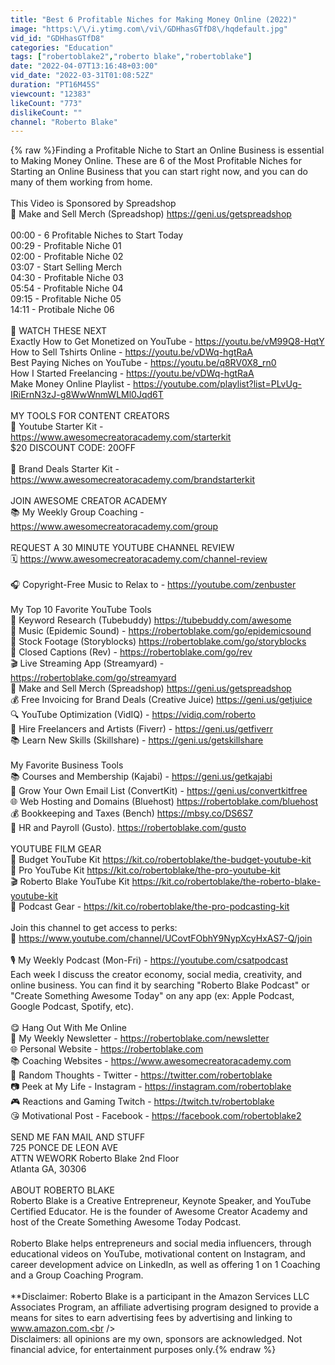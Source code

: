 ```yaml
---
title: "Best 6 Profitable Niches for Making Money Online (2022)"
image: "https:\/\/i.ytimg.com\/vi\/GDHhasGTfD8\/hqdefault.jpg"
vid_id: "GDHhasGTfD8"
categories: "Education"
tags: ["robertoblake2","roberto blake","robertoblake"]
date: "2022-04-07T13:16:48+03:00"
vid_date: "2022-03-31T01:08:52Z"
duration: "PT16M45S"
viewcount: "12383"
likeCount: "773"
dislikeCount: ""
channel: "Roberto Blake"
---
```

{% raw %}Finding a Profitable Niche to Start an Online Business is essential to Making Money Online. These are 6 of the Most Profitable Niches for Starting an Online Business that you can start right now, and you can do many of them working from home.<br /><br />This Video is Sponsored by Spreadshop <br />👕  Make and Sell Merch (Spreadshop) <a rel="nofollow" target="blank" href="https://geni.us/getspreadshop">https://geni.us/getspreadshop</a><br /><br />00:00 - 6 Profitable Niches to Start Today<br />00:29 - Profitable Niche 01<br />02:00 - Profitable Niche 02<br />03:07 - Start Selling Merch<br />04:30 - Profitable Niche 03<br />05:54 - Profitable Niche 04<br />09:15 - Profitable Niche 05<br />14:11 - Protibale Niche 06<br /><br />🍿  WATCH THESE NEXT<br />Exactly How to Get Monetized on YouTube - <a rel="nofollow" target="blank" href="https://youtu.be/vM99Q8-HqtY">https://youtu.be/vM99Q8-HqtY</a><br />How to Sell Tshirts Online - <a rel="nofollow" target="blank" href="https://youtu.be/vDWq-hgtRaA">https://youtu.be/vDWq-hgtRaA</a><br />Best Paying Niches on YouTube - <a rel="nofollow" target="blank" href="https://youtu.be/q8RV0X8_rn0">https://youtu.be/q8RV0X8_rn0</a><br />How I Started Freelancing - <a rel="nofollow" target="blank" href="https://youtu.be/vDWq-hgtRaA">https://youtu.be/vDWq-hgtRaA</a><br />Make Money Online Playlist - <a rel="nofollow" target="blank" href="https://youtube.com/playlist?list=PLvUg-IRiErnN3zJ-g8WwWnmWLMl0Jqd6T">https://youtube.com/playlist?list=PLvUg-IRiErnN3zJ-g8WwWnmWLMl0Jqd6T</a><br /><br />MY TOOLS FOR CONTENT CREATORS<br />🚀  Youtube Starter Kit - <a rel="nofollow" target="blank" href="https://www.awesomecreatoracademy.com/starterkit">https://www.awesomecreatoracademy.com/starterkit</a><br />$20 DISCOUNT CODE: 20OFF<br /><br />💸  Brand Deals Starter Kit - <a rel="nofollow" target="blank" href="https://www.awesomecreatoracademy.com/brandstarterkit">https://www.awesomecreatoracademy.com/brandstarterkit</a><br /><br />JOIN AWESOME CREATOR ACADEMY<br />📚 My Weekly Group Coaching - <a rel="nofollow" target="blank" href="https://www.awesomecreatoracademy.com/group">https://www.awesomecreatoracademy.com/group</a><br /><br />REQUEST A 30 MINUTE YOUTUBE CHANNEL REVIEW <br />🗓  <a rel="nofollow" target="blank" href="https://www.awesomecreatoracademy.com/channel-review">https://www.awesomecreatoracademy.com/channel-review</a><br /><br />🎧  Copyright-Free Music to Relax to  - <a rel="nofollow" target="blank" href="https://youtube.com/zenbuster">https://youtube.com/zenbuster</a><br /><br />My Top 10 Favorite YouTube Tools<br />🚀  Keyword Research (Tubebuddy) <a rel="nofollow" target="blank" href="https://tubebuddy.com/awesome">https://tubebuddy.com/awesome</a>  <br />🎵  Music (Epidemic Sound) - <a rel="nofollow" target="blank" href="https://robertoblake.com/go/epidemicsound">https://robertoblake.com/go/epidemicsound</a><br />🎥   Stock Footage (Storyblocks) <a rel="nofollow" target="blank" href="https://robertoblake.com/go/storyblocks">https://robertoblake.com/go/storyblocks</a><br />📝   Closed Captions (Rev) - <a rel="nofollow" target="blank" href="https://robertoblake.com/go/rev">https://robertoblake.com/go/rev</a><br />🎬  Live Streaming App (Streamyard) - <a rel="nofollow" target="blank" href="https://robertoblake.com/go/streamyard">https://robertoblake.com/go/streamyard</a><br />👕  Make and Sell Merch (Spreadshop) <a rel="nofollow" target="blank" href="https://geni.us/getspreadshop">https://geni.us/getspreadshop</a><br />💰  Free Invoicing for Brand Deals (Creative Juice)  <a rel="nofollow" target="blank" href="https://geni.us/getjuice">https://geni.us/getjuice</a><br />🔍  YouTube Optimization (VidIQ) - <a rel="nofollow" target="blank" href="https://vidiq.com/roberto">https://vidiq.com/roberto</a><br />🎨  Hire Freelancers and Artists (Fiverr) - <a rel="nofollow" target="blank" href="https://geni.us/getfiverr">https://geni.us/getfiverr</a><br />📚  Learn New Skills (Skillshare) - <a rel="nofollow" target="blank" href="https://geni.us/getskillshare">https://geni.us/getskillshare</a><br /><br />My Favorite Business Tools<br />📚  Courses and Membership (Kajabi) - <a rel="nofollow" target="blank" href="https://geni.us/getkajabi">https://geni.us/getkajabi</a><br />📩   Grow Your Own Email List (ConvertKit) - <a rel="nofollow" target="blank" href="https://geni.us/convertkitfree">https://geni.us/convertkitfree</a><br />🌐  Web Hosting and Domains (Bluehost) <a rel="nofollow" target="blank" href="https://robertoblake.com/bluehost">https://robertoblake.com/bluehost</a><br />💰 Bookkeeping and Taxes (Bench) <a rel="nofollow" target="blank" href="https://mbsy.co/DS6S7">https://mbsy.co/DS6S7</a><br />💸  HR and Payroll (Gusto). <a rel="nofollow" target="blank" href="https://robertoblake.com/gusto">https://robertoblake.com/gusto</a><br /><br />YOUTUBE FILM GEAR<br />📸  Budget YouTube Kit <a rel="nofollow" target="blank" href="https://kit.co/robertoblake/the-budget-youtube-kit">https://kit.co/robertoblake/the-budget-youtube-kit</a><br />🎥  Pro YouTube Kit <a rel="nofollow" target="blank" href="https://kit.co/robertoblake/the-pro-youtube-kit">https://kit.co/robertoblake/the-pro-youtube-kit</a><br />🎬  Roberto Blake YouTube Kit <a rel="nofollow" target="blank" href="https://kit.co/robertoblake/the-roberto-blake-youtube-kit">https://kit.co/robertoblake/the-roberto-blake-youtube-kit</a><br />🎤  Podcast Gear - <a rel="nofollow" target="blank" href="https://kit.co/robertoblake/the-pro-podcasting-kit">https://kit.co/robertoblake/the-pro-podcasting-kit</a><br /><br />Join this channel to get access to perks:<br />🍿  <a rel="nofollow" target="blank" href="https://www.youtube.com/channel/UCovtFObhY9NypXcyHxAS7-Q/join">https://www.youtube.com/channel/UCovtFObhY9NypXcyHxAS7-Q/join</a><br /><br />🎙  My Weekly Podcast (Mon-Fri) - <a rel="nofollow" target="blank" href="https://youtube.com/csatpodcast">https://youtube.com/csatpodcast</a> <br />Each week I discuss the creator economy, social media, creativity, and online business. You can find it by searching &quot;Roberto Blake Podcast&quot; or &quot;Create Something Awesome Today&quot; on any app (ex: Apple Podcast, Google Podcast, Spotify, etc). <br /><br />😋  Hang Out With Me Online<br />📩  My Weekly Newsletter - <a rel="nofollow" target="blank" href="https://robertoblake.com/newsletter">https://robertoblake.com/newsletter</a><br />🌐  Personal Website - <a rel="nofollow" target="blank" href="https://robertoblake.com">https://robertoblake.com</a><br />📚  Coaching Websites - <a rel="nofollow" target="blank" href="https://www.awesomecreatoracademy.com">https://www.awesomecreatoracademy.com</a><br />🧠  Random Thoughts - Twitter - <a rel="nofollow" target="blank" href="https://twitter.com/robertoblake">https://twitter.com/robertoblake</a><br />📷  Peek at My Life - Instagram - <a rel="nofollow" target="blank" href="https://instagram.com/robertoblake">https://instagram.com/robertoblake</a><br />🎮  Reactions and Gaming Twitch - <a rel="nofollow" target="blank" href="https://twitch.tv/robertoblake">https://twitch.tv/robertoblake</a><br />😘  Motivational Post - Facebook - <a rel="nofollow" target="blank" href="https://facebook.com/robertoblake2">https://facebook.com/robertoblake2</a><br /><br />SEND ME FAN MAIL AND STUFF<br />725 PONCE DE LEON AVE<br />ATTN WEWORK Roberto Blake 2nd Floor<br />Atlanta GA, 30306<br /><br />ABOUT ROBERTO BLAKE<br />Roberto Blake is a Creative Entrepreneur, Keynote Speaker, and YouTube Certified Educator. He is the founder of Awesome Creator Academy and host of the Create Something Awesome Today Podcast. <br /><br />Roberto Blake helps entrepreneurs and social media influencers, through educational videos on YouTube, motivational content on Instagram, and career development advice on LinkedIn, as well as offering 1 on 1 Coaching and a Group Coaching Program.<br /><br />**Disclaimer: Roberto Blake is a participant in the Amazon Services LLC Associates Program, an affiliate advertising program designed to provide a means for sites to earn advertising fees by advertising and linking to www.amazon.com.<br /><br />Disclaimers: all opinions are my own, sponsors are acknowledged. Not financial advice, for entertainment purposes only.{% endraw %}
